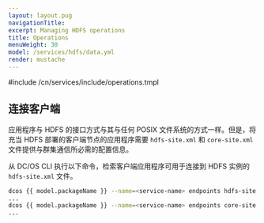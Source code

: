 ```yaml
---
layout: layout.pug
navigationTitle:
excerpt: Managing HDFS operations
title: Operations
menuWeight: 30
model: /services/hdfs/data.yml
render: mustache
---
```


#include /cn/services/include/operations.tmpl

## 连接客户端

应用程序与 HDFS 的接口方式与其与任何 POSIX 文件系统的方式一样。但是，将充当 HDFS 部署的客户端节点的应用程序需要 `hdfs-site.xml` 和 `core-site.xml` 文件提供与群集通信所必需的配置信息。

从 DC/OS CLI 执行以下命令，检索客户端应用程序可用于连接到 HDFS 实例的 `hdfs-site.xml` 文件。

```bash
dcos {{ model.packageName }} --name=<service-name> endpoints hdfs-site.xml
...
dcos {{ model.packageName }} --name=<service-name> endpoints core-site.xml
...
```
